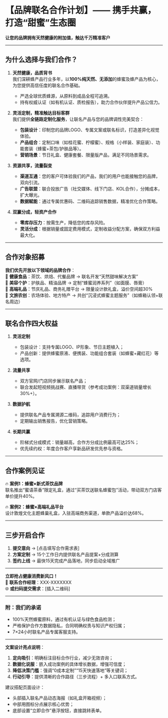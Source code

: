 # **【品牌联名合作计划】—— 携手共赢，打造“甜蜜”生态圈**  

**让您的品牌拥有天然健康的附加值，触达千万精准客户**  

---

## **为什么选择与我们合作？**  

1. **天然健康，品质背书**  
   我们深耕蜂产品行业多年，以**100%纯天然、无添加**的蜂蜜及蜂产品为核心，为您提供高信任度的联名合作基础。  
   - 严选全球优质蜂源，从原料到成品全程可追溯。  
   - 持有权威认证（如有机认证、质检报告），助力合作伙伴提升产品公信力。  

2. **灵活定制，精准触达目标客群**  
   我们提供**全链路定制化服务**，让联名产品与您的品牌调性完美契合：  
   - **包装设计**：印制您的品牌LOGO、专属文案或联名标识，打造差异化视觉体验。  
   - **产品组合**：定制口味（如桂花蜜、柠檬蜜）、规格（小样装、家庭装）、功能套装（蜂蜜+茶包/护肤品等）。  
   - **营销场景**：节日礼盒、健康套餐、限量版产品，满足不同场景需求。  

3. **资源共享，流量裂变**  
   - **渠道互通**：您的客户可体验我们的产品，我们的用户也能接触您的品牌，双向引流。  
   - **广告联盟**：联合投放广告（社交媒体、线下门店、KOL合作），分摊成本，扩大曝光。  
   - **数据赋能**：通过专属优惠码、二维码追踪销售数据，精准优化合作策略。  

4. **双赢分成，轻资产合作**  
   - **零库存压力**：按需生产，降低您的库存风险。  
   - **灵活分成**：根据销量或固定费用模式，定制收益分配方案，确保双方利益最大化。  

---

## **合作对象招募**  

**我们优先开放以下领域的品牌合作**：  
🔹 **健康食品**：茶饮、烘焙、代餐品牌 → 联名开发“天然甜味解决方案”  
🔹 **美容个护**：护肤品、精油品牌 → 定制“蜂蜜润养系列”（如面膜、唇膏）  
🔹 **高端礼品**：节庆礼品、商务礼赠平台 → 限量设计款礼盒，溢价空间超30%  
🔹 **文旅农创**：农场体验、地方特产 → 共创“沉浸式蜂蜜主题服务”（如蜂箱认领+联名周边）  

---

## **联名合作四大权益**  

1. **灵活定制**  
   - 包装设计：支持专属LOGO、IP形象、节日主题植入；  
   - 产品创新：提供蜂蜜原液、便携装、功能组合套装（如蜂蜜+藏红花）等选项。  

2. **流量共享**  
   - 双方官网/门店同步展示联名产品；  
   - 联合发起短视频挑战赛、直播带货（参考成功案例：双渠道销量增长30%+）。  

3. **数据护航**  
   - 提供联名产品专属溯源二维码，追踪用户消费行为；  
   - 定期输出销售报告，优化营销策略。  

4. **长期共赢**  
   - 阶梯式分成模式：销量越高，合作方分成比例最高可达25%；  
   - 优先续约权：年度合作客户享新品研发优先参与资格。  

---

## **合作案例见证**  

🔥 **案例1：蜂蜜×新式茶饮品牌**  
联名推出“蜜语茶香”限定礼盒，通过“买茶饮送联名蜂蜜包”活动，带动双方门店客单价提升40%。  

🔥 **案例2：蜂蜜×高端礼品平台**  
设计敦煌文化主题蜂巢礼盒，入驻高端商务渠道，单款产品溢价达68%。  

---

## **三步开启合作**  

1. **提交意向** → [点击填写合作需求表]  
2. **方案定制** → 15个工作日内提供联名产品提案+分成测算  
3. **签约上线** → 最快15天完成产品落地，同步启动全域推广  

---

**立即抢占健康消费新风口！**  
📩 **联系合作经理**：XXX-XXXXXXX  
🌐 **或扫码提交需求**：[插入二维码]  

---

### **附：我们的承诺**  

- 100%天然蜂蜜原料，通过有机认证与绿色食品检测；  
- 严格保护合作方数据隐私，合同明确权责与知识产权归属；  
- 7×24小时联名产品专属客服支持。  

---

**文案设计亮点说明**：  

1. **定向吸引**：明确标注目标合作行业，减少无效咨询；  
2. **数据化说服**：嵌入成功案例的具体增长数据，增强可信度；  
3. **降低决策门槛**：强调“0成本定制”“15天快速落地”等关键词；  
4. **行动引导**：提供清晰的合作路径（三步流程）+ 多入口联系方式。  

建议搭配页面设计：  

- 头部插入联名产品动态海报（如礼盒开箱视频）；  
- 中部用图标分点展示核心优势；  
- 底部设置“立即合作”悬浮按钮，直接跳转表单。
